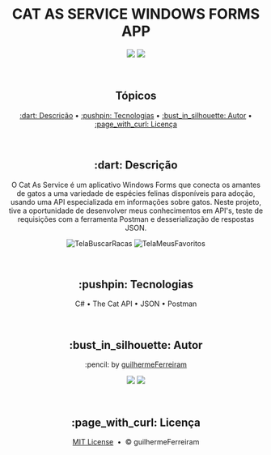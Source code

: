 # <h1 align="center">CAT AS SERVICE WINDOWS FORMS APP</h1>

<p align="center">
  <a href="https://github.com/guilhermeFerreiram/CatAsService/blob/master/LICENSE"><img src="https://img.shields.io/github/license/guilhermeFerreiram/Tamagotchi?Color=323330&style=for-the-badge"/></a>  
  <img src="https://img.shields.io/static/v1?label=Visual+Studio&message=community+2022&color=5C2D91&style=for-the-badge&logo=VisualStudio"/> 
</p>

<br>
<h2 align="center">Tópicos</h2>

<p align="center">
  <a href="#objective">:dart: Descrição</a> &bull;  
  <a href="#techs">:pushpin: Tecnologias</a> &bull; 
  <a href="#author">:bust_in_silhouette: Autor</a> &bull; 
  <a href="#license">:page_with_curl: Licença</a>
</p>

<br>
<h2 id="objective" align="center">:dart: Descrição</h2>

<p align="center">O Cat As Service é um aplicativo Windows Forms que conecta os amantes de gatos a uma variedade de espécies felinas disponíveis para adoção, usando uma API especializada em informações sobre gatos. Neste projeto, tive a oportunidade de desenvolver meus conhecimentos em API's, teste de requisições com a ferramenta Postman e desserialização de respostas JSON.</p>

<p align="center">
  <img src="https://github.com/guilhermeFerreiram/CatAsService/assets/153195124/7b979062-8f4f-4543-83aa-3f362f836984" alt="TelaBuscarRacas" />
  <img src="https://github.com/guilhermeFerreiram/CatAsService/assets/153195124/ef7857fe-bc6f-4b75-ae4c-5c83bfe9c230" alt="TelaMeusFavoritos" />
</p>

<br>
<h2 id="techs" align="center">:pushpin: Tecnologias</h2>

<p align="center">
  C# &bull;
  The Cat API &bull;
  JSON &bull;
  Postman
</p>

<br>
<h2 align="center" id="author">:bust_in_silhouette: Autor</h2>

<p align="center">:pencil: by <a href="https://github.com/guilhermeFerreiram">guilhermeFerreiram</a></p>
<p align="center"><a href="https://www.linkedin.com/in/guilherme-f-souza/"><img src="https://img.shields.io/static/v1?label=+&message=Guilherme+Ferreira&color=0A66C2&style=flat&logo=linkedin&logoColor=white"/></a> <img src="https://img.shields.io/static/v1?label=+&message=guil.ferreiram@gmail.com&color=EA4335&style=flat&logo=gmail&logoColor=white"/></p>

<br>
<h2 align="center" id="license">:page_with_curl: Licença</h2>

<p align="center"><a href="https://github.com/guilhermeFerreiram/CatAsService/blob/master/LICENSE">MIT License</a> &nbsp;&bull;&nbsp; &copy; guilhermeFerreiram</p>
 
